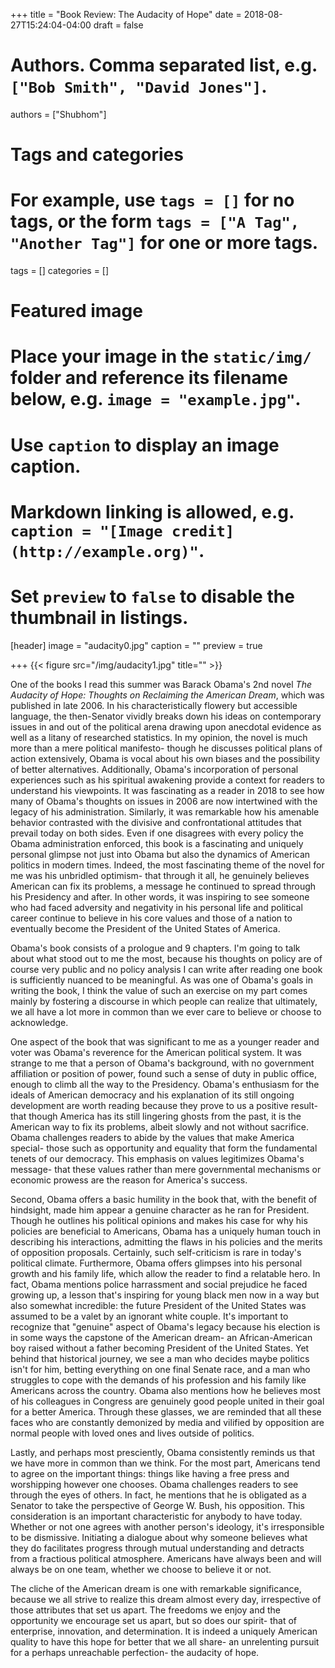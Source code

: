 +++
title = "Book Review: The Audacity of Hope"
date = 2018-08-27T15:24:04-04:00
draft = false

# Authors. Comma separated list, e.g. `["Bob Smith", "David Jones"]`.
authors = ["Shubhom"]

# Tags and categories
# For example, use `tags = []` for no tags, or the form `tags = ["A Tag", "Another Tag"]` for one or more tags.
tags = []
categories = []

# Featured image
# Place your image in the `static/img/` folder and reference its filename below, e.g. `image = "example.jpg"`.
# Use `caption` to display an image caption.
#   Markdown linking is allowed, e.g. `caption = "[Image credit](http://example.org)"`.
# Set `preview` to `false` to disable the thumbnail in listings.
[header]
image = "audacity0.jpg"
caption = ""
preview = true

+++
{{< figure src="/img/audacity1.jpg" title="" >}}


One of the books I read this summer was Barack Obama's 2nd novel *The Audacity of Hope: Thoughts on Reclaiming the American Dream*, which was published in late 2006. In his characteristically flowery but accessible language, the then-Senator vividly breaks down his ideas on contemporary issues in and out of the political arena drawing upon anecdotal evidence as well as a litany of researched statistics. In my opinion, the novel is much more than a mere political manifesto- though he discusses political plans of action extensively, Obama is vocal about his own biases and the possibility of better alternatives. Additionally, Obama's incorporation of personal experiences such as his spiritual awakening provide a context for readers to understand his viewpoints. It was fascinating as a reader in 2018 to see how many of Obama's thoughts on issues in 2006 are now intertwined with the legacy of his administration. Similarly, it was remarkable how his amenable behavior contrasted with the divisive and confrontational attitudes that prevail today on both sides. Even if one disagrees with every policy the Obama administration enforced, this book is a fascinating and uniquely personal glimpse not just into Obama but also the dynamics of American politics in modern times. Indeed, the most fascinating theme of the novel for me was his unbridled optimism- that through it all, he genuinely believes American can fix its problems, a message he continued to spread through his Presidency and after. In other words, it was inspiring to see someone who had faced adversity and negativity in his personal life and  political career continue to believe in his core values and those of a nation to eventually become the President of the United States of America.


Obama's book consists of a prologue and 9 chapters. I'm going to talk about what stood out to me the most, because his thoughts on policy are of course very public and no policy analysis I can write after reading one book is sufficiently nuanced to be meaningful. As was one of Obama's goals in writing the book, I think the value of such an exercise on my part comes mainly by fostering a discourse in which people can realize that ultimately, we all have a lot more in common than we ever care to believe or choose to acknowledge.


One aspect of the book that was significant to me as a younger reader and voter was Obama's reverence for the American political system. It was strange to me that a person of Obama's background, with no government affiliation or position of power, found such a sense of duty in public office, enough to climb all the way to the Presidency. Obama's enthusiasm for the ideals of American democracy and his explanation of its still ongoing development are worth reading because they prove to us a positive result- that though America has its still lingering ghosts from the past, it is the American way to fix its problems, albeit slowly and not without sacrifice. Obama challenges readers to abide by the values that make America special- those such as opportunity and equality that form the fundamental tenets of our democracy. This emphasis on values legitimizes Obama's message- that these values rather than mere governmental mechanisms or economic prowess are the reason for America's success.


Second, Obama offers a basic humility in the book that, with the benefit of hindsight, made him appear a genuine character as he ran for President. Though he outlines his political opinions and makes his case for why his policies are beneficial to Americans, Obama has a uniquely human touch in describing his interactions, admitting the flaws in his policies and the merits of opposition proposals. Certainly, such self-criticism is rare in today's political climate. Furthermore, Obama offers glimpses into his personal growth and his family life, which allow the reader to find a relatable hero. In fact, Obama mentions police harrassment and social prejudice he faced growing up, a lesson that's inspiring for young black men now in a way but also somewhat incredible: the future President of the United States was assumed to be a valet by an ignorant white couple. It's important to recognize that "genuine" aspect of Obama's legacy because his election is in some ways the capstone of the American dream- an African-American boy raised without a father becoming President of the United States. Yet behind that historical journey, we see a man who decides maybe politics isn't for him, betting everything on one final Senate race, and a man who struggles to cope with the demands of his profession and his family like Americans across the country. Obama also mentions how he believes most of his colleagues in Congress are genuinely good people united in their goal for a better America. Through these glasses, we are reminded that all these faces who are constantly demonized by media and vilified by opposition are normal people with loved ones and lives outside of politics.


Lastly, and perhaps most presciently, Obama consistently reminds us that we have more in common than we think. For the most part, Americans tend to agree on the important things: things like having a free press and worshipping however one chooses. Obama challenges readers to see through the eyes of others. In fact, he mentions that he is obligated as a Senator to take the perspective of George W. Bush, his opposition. This consideration is an important characteristic for anybody to have today. Whether or not one agrees with another person's ideology, it's irresponsible to be dismissive. Initiating a dialogue about why someone believes what they do facilitates progress through mutual understanding and detracts from a fractious political atmosphere. Americans have always been and will always be on one team, whether we choose to believe it or not.


The cliche of the American dream is one with remarkable significance, because we all strive to realize this dream almost every day, irrespective of those attributes that set us apart. The freedoms we enjoy and the opportunity we encourage set us apart, but so does our spirit- that of enterprise, innovation, and determination. It is indeed a uniquely American quality to have this hope for better that we all share- an unrelenting pursuit for a perhaps unreachable perfection- the audacity of hope.
